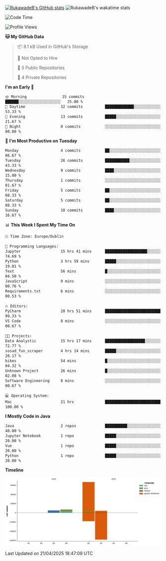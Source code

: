 
[![RukawadeB's GitHub stats](https://github-readme-stats.vercel.app/api?username=RukawadeB&hide=prs&show_icons=true&theme=omni)](https://github.com/anuraghazra/github-readme-stats)
![RukawadeB's wakatime stats](https://github-readme-stats.vercel.app/api/wakatime?username=RukawadeB)

<!--START_SECTION:waka-->
![Code Time](http://img.shields.io/badge/Code%20Time-434%20hrs-blue)

![Profile Views](http://img.shields.io/badge/Profile%20Views-12-blue)

**🐱 My GitHub Data** 

> 📦 8.1 kB Used in GitHub's Storage 
 > 
> 🚫 Not Opted to Hire
 > 
> 📜 5 Public Repositories 
 > 
> 🔑 4 Private Repositories 
 > 
**I'm an Early 🐤** 

```text
🌞 Morning                15 commits          ██████░░░░░░░░░░░░░░░░░░░   25.00 % 
🌆 Daytime                32 commits          █████████████░░░░░░░░░░░░   53.33 % 
🌃 Evening                13 commits          █████░░░░░░░░░░░░░░░░░░░░   21.67 % 
🌙 Night                  0 commits           ░░░░░░░░░░░░░░░░░░░░░░░░░   00.00 % 
```
📅 **I'm Most Productive on Tuesday** 

```text
Monday                   4 commits           ██░░░░░░░░░░░░░░░░░░░░░░░   06.67 % 
Tuesday                  26 commits          ███████████░░░░░░░░░░░░░░   43.33 % 
Wednesday                9 commits           ████░░░░░░░░░░░░░░░░░░░░░   15.00 % 
Thursday                 1 commits           ░░░░░░░░░░░░░░░░░░░░░░░░░   01.67 % 
Friday                   5 commits           ██░░░░░░░░░░░░░░░░░░░░░░░   08.33 % 
Saturday                 5 commits           ██░░░░░░░░░░░░░░░░░░░░░░░   08.33 % 
Sunday                   10 commits          ████░░░░░░░░░░░░░░░░░░░░░   16.67 % 
```


📊 **This Week I Spent My Time On** 

```text
🕑︎ Time Zone: Europe/Dublin

💬 Programming Languages: 
Jupyter                  15 hrs 41 mins      ███████████████████░░░░░░   74.69 % 
Python                   3 hrs 59 mins       █████░░░░░░░░░░░░░░░░░░░░   19.01 % 
Text                     56 mins             █░░░░░░░░░░░░░░░░░░░░░░░░   04.50 % 
JavaScript               9 mins              ░░░░░░░░░░░░░░░░░░░░░░░░░   00.76 % 
Requirements.txt         6 mins              ░░░░░░░░░░░░░░░░░░░░░░░░░   00.53 % 

🔥 Editors: 
PyCharm                  20 hrs 51 mins      █████████████████████████   99.33 % 
VS Code                  8 mins              ░░░░░░░░░░░░░░░░░░░░░░░░░   00.67 % 

🐱‍💻 Projects: 
Data Analystic           15 hrs 17 mins      ██████████████████░░░░░░░   72.77 % 
sosad_fun_scraper        4 hrs 14 mins       █████░░░░░░░░░░░░░░░░░░░░   20.17 % 
bikes                    54 mins             █░░░░░░░░░░░░░░░░░░░░░░░░   04.32 % 
Unknown Project          26 mins             █░░░░░░░░░░░░░░░░░░░░░░░░   02.08 % 
Software Engineering     8 mins              ░░░░░░░░░░░░░░░░░░░░░░░░░   00.67 % 

💻 Operating System: 
Mac                      21 hrs              █████████████████████████   100.00 % 
```

**I Mostly Code in Java** 

```text
Java                     2 repos             ██████████░░░░░░░░░░░░░░░   40.00 % 
Jupyter Notebook         1 repo              █████░░░░░░░░░░░░░░░░░░░░   20.00 % 
Vue                      1 repo              █████░░░░░░░░░░░░░░░░░░░░   20.00 % 
Python                   1 repo              █████░░░░░░░░░░░░░░░░░░░░   20.00 % 
```



**Timeline**

![Lines of Code chart](https://raw.githubusercontent.com/RukawadeB/RukawadeB/main/assets/bar_graph.png)


 Last Updated on 21/04/2025 18:47:09 UTC
<!--END_SECTION:waka-->



